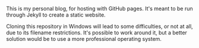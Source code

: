 This is my personal blog, for hosting with GitHub pages. It's meant to
be run through Jekyll to create a static website.

Cloning this repository in Windows will lead to some difficulties, or
not at all, due to its filename restrictions. It's possible to work
around it, but a better solution would be to use a more professional
operating system.

